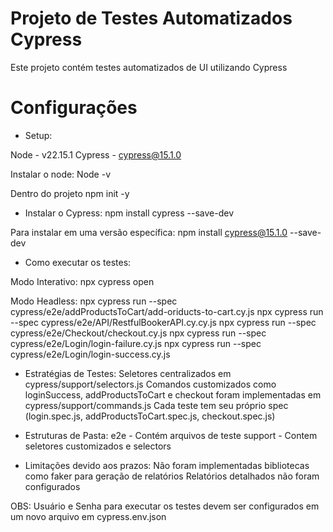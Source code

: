 # Projeto de Testes Automatizados Cypress

Este projeto contém testes automatizados de UI utilizando Cypress


# Configurações

- Setup:

Node - v22.15.1
Cypress - cypress@15.1.0

Instalar o node: 
Node -v

Dentro do projeto
npm init -y

- Instalar o Cypress:
npm install cypress --save-dev

Para instalar em uma versão específica:
npm install cypress@15.1.0 --save-dev

- Como executar os testes:

Modo Interativo: 
npx cypress open 

Modo Headless:
npx cypress run --spec cypress/e2e/addProductsToCart/add-oriducts-to-cart.cy.js
npx cypress run --spec cypress/e2e/API/RestfulBookerAPI.cy.cy.js
npx cypress run --spec cypress/e2e/Checkout/checkout.cy.js
npx cypress run --spec cypress/e2e/Login/login-failure.cy.js
npx cypress run --spec cypress/e2e/Login/login-success.cy.js


- Estratégias de Testes:
Seletores centralizados em cypress/support/selectors.js
Comandos customizados como loginSuccess, addProductsToCart e checkout foram implementadas em cypress/support/commands.js
Cada teste tem seu próprio spec (login.spec.js, addProductsToCart.spec.js, checkout.spec.js)

- Estruturas de Pasta:
e2e - Contém arquivos de teste
support - Contem seletores customizados e selectors

- Limitações devido aos prazos: 
Não foram implementadas bibliotecas como faker para geração de relatórios 
Relatórios detalhados não foram configurados

OBS: Usuário e Senha para executar os testes devem ser configurados em um novo arquivo em cypress.env.json
